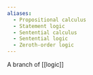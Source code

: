 ```yaml
---
aliases:
  - Propositional calculus
  - Statement logic
  - Sentential calculus
  - Sentential logic
  - Zeroth-order logic
---
```

A branch of [[logic]]